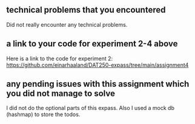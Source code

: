 ## technical problems that you encountered 
Did not really encounter any technical problems.

## a link to your code for experiment 2-4 above
Here is a link to the code for experiment 2:
https://github.com/einarhaaland/DAT250-expass/tree/main/assignment4

## any pending issues with this assignment which you did not manage to solve
I did not do the optional parts of this expass. Also I used a mock db (hashmap) to store the todos.
